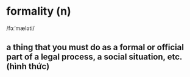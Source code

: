# formality (n)

/fɔːˈmæləti/

## a thing that you must do as a formal or official part of a legal process, a social situation, etc. (hình thức)
